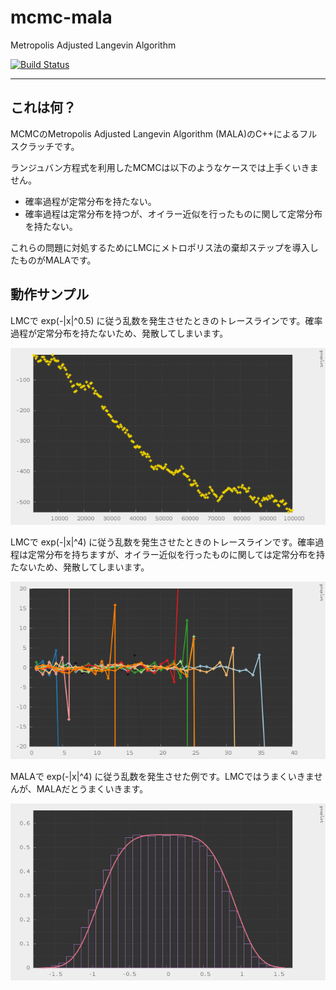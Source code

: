 # mcmc-mala

Metropolis Adjusted Langevin Algorithm

[![Build Status](https://travis-ci.org/hiroyam/mcmc-mala.svg?branch=master)](https://travis-ci.org/hiroyam/mcmc-mala)

---

## これは何？

MCMCのMetropolis Adjusted Langevin Algorithm (MALA)のC++によるフルスクラッチです。

ランジュバン方程式を利用したMCMCは以下のようなケースでは上手くいきません。
- 確率過程が定常分布を持たない。
- 確率過程は定常分布を持つが、オイラー近似を行ったものに関して定常分布を持たない。

これらの問題に対処するためにLMCにメトロポリス法の棄却ステップを導入したものがMALAです。


## 動作サンプル

LMCで exp(-|x|^0.5) に従う乱数を発生させたときのトレースラインです。確率過程が定常分布を持たないため、発散してしまいます。

![](images/plot1.png)

LMCで exp(-|x|^4) に従う乱数を発生させたときのトレースラインです。確率過程は定常分布を持ちますが、オイラー近似を行ったものに関しては定常分布を持たないため、発散してしまいます。

![](images/plot2.png)

MALAで exp(-|x|^4) に従う乱数を発生させた例です。LMCではうまくいきませんが、MALAだとうまくいきます。

![](images/plot3.png)

